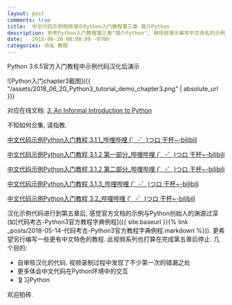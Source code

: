 ```yaml
---
layout: post
comments: true
title:  中文代码示例视频演示Python入门教程第三章 简介Python
description: 参考Python入门教程第三章"简介Python", 用视频演示编写中文命名的示例代码 Demonstrating writing sample codes using Chinese naming based on chapter 3 of Python official tutorial by videos.
date:   2018-06-20 00:00:00 -0700
categories: 命名 教程
---
```


Python 3.6.5官方入门教程中示例代码汉化后演示

![Python入门chapter3截图]({{ "/assets/2018_06_20_Python3_tutorial_demo_chapter3.png" | absolute_url }})

对应在线文档: [3. An Informal Introduction to Python](https://nobodxbodon.github.io/py36zh/tutorial/introduction.html)

不知如何合集, 请指教.

[中文代码示例Python入门教程 3.1.1_哔哩哔哩 (゜-゜)つロ 干杯~-bilibili](https://www.bilibili.com/video/av24307174/)

[中文代码示例Python入门教程 3.1.2 第一部分_哔哩哔哩 (゜-゜)つロ 干杯~-bilibili](https://www.bilibili.com/video/av24330852/)

[中文代码示例Python入门教程 3.1.2 第二部分_哔哩哔哩 (゜-゜)つロ 干杯~-bilibili](https://www.bilibili.com/video/av24359841/)

[中文代码示例Python入门教程 3.1.3_哔哩哔哩 (゜-゜)つロ 干杯~-bilibili](https://www.bilibili.com/video/av24368493/)

[中文代码示例Python入门教程 3.2_哔哩哔哩 (゜-゜)つロ 干杯~-bilibili](https://www.bilibili.com/video/av24369366/)

汉化示例代码进行到第五章后, 感觉官方文档的示例与Python创始人的渊源过深(如[代码考古-Python3官方教程字典例程]({{ site.baseurl }}{% link _posts/2018-05-14-代码考古-Python3官方教程字典例程.markdown %})). 更希望另行编写一些更有中文特色的教程. 此视频系列也打算在完成第五章后停止. 几个目的:

- 自审核汉化的代码. 视频录制过程中发现了不少第一次的错漏之处
- 更多体会中文代码在Python环境中的交互
- 复习Python

欢迎拍砖.